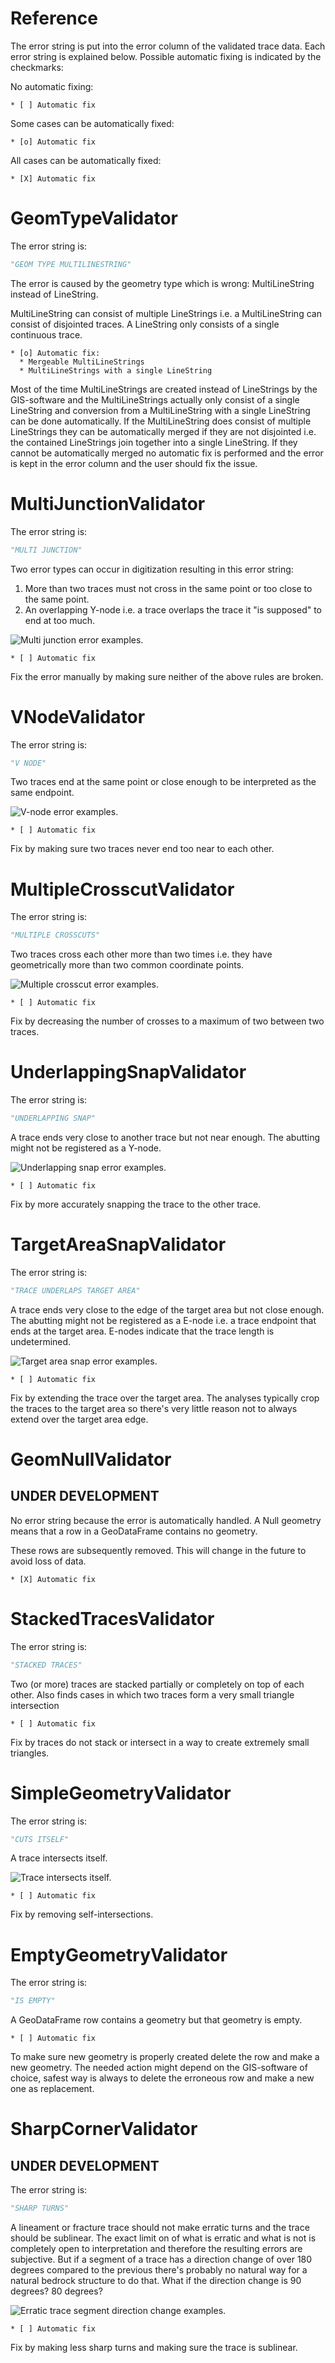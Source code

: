 # Reference

The error string is put into the error column of the validated trace data.
Each error string is explained below. Possible automatic fixing is indicated
by the checkmarks:

No automatic fixing:

~~~
* [ ] Automatic fix
~~~

Some cases can be automatically fixed:

~~~
* [o] Automatic fix
~~~

All cases can be automatically fixed:

~~~
* [X] Automatic fix
~~~

# GeomTypeValidator

The error string is:

~~~python
"GEOM TYPE MULTILINESTRING"
~~~

The error is caused by the geometry type which is wrong: MultiLineString
instead of LineString.

MultiLineString can consist of multiple LineStrings i.e. a MultiLineString can
consist of disjointed traces. A LineString only consists of a single continuous
trace.

~~~
* [o] Automatic fix:
  * Mergeable MultiLineStrings
  * MultiLineStrings with a single LineString
~~~

Most of the time MultiLineStrings are created instead of LineStrings by the
GIS-software and the MultiLineStrings actually only consist of a single
LineString and conversion from a MultiLineString with a single LineString can
be done automatically. If the MultiLineString does consist of multiple
LineStrings they can be automatically merged if they are not disjointed i.e.
the contained LineStrings join together into a single LineString. If they
cannot be automatically merged no automatic fix is performed and the error is
kept in the error column and the user should fix the issue.

# MultiJunctionValidator

The error string is:

~~~python
"MULTI JUNCTION"
~~~

Two error types can occur in digitization resulting in this error string:

1. More than two traces must not cross in the same point or too close to the
   same point.
2. An overlapping Y-node i.e. a trace overlaps the trace it "is supposed" to end
   at too much.

![Multi junction error examples.](../imgs/MultiJunctionValidator.png "Multi junction error examples")

~~~
* [ ] Automatic fix
~~~

Fix the error manually by making sure neither of the above rules are broken.

# VNodeValidator

The error string is:

~~~python
"V NODE"
~~~

Two traces end at the same point or close enough to be interpreted as the same
endpoint.

![V-node error examples.](../imgs/VNodeValidator.png "V-node error examples.")

~~~
* [ ] Automatic fix
~~~

Fix by making sure two traces never end too near to each other.

# MultipleCrosscutValidator

The error string is:

~~~python
"MULTIPLE CROSSCUTS"
~~~

Two traces cross each other more than two times i.e. they have geometrically
more than two common coordinate points.

![Multiple crosscut error examples.](../imgs/MultipleCrosscutValidator.png "Multiple crosscut error examples.")

~~~
* [ ] Automatic fix
~~~

Fix by decreasing the number of crosses to a maximum of two between two traces.

# UnderlappingSnapValidator

The error string is:

~~~python
"UNDERLAPPING SNAP"
~~~

A trace ends very close to another trace but not near enough. The abutting might
not be registered as a Y-node.

![Underlapping snap error examples.](../imgs/UnderlappingSnapValidator.png "Underlapping snap error examples.")

~~~
* [ ] Automatic fix
~~~

Fix by more accurately snapping the trace to the other trace.

# TargetAreaSnapValidator

The error string is:

~~~python
"TRACE UNDERLAPS TARGET AREA"
~~~

A trace ends very close to the edge of the target area but not close enough.
The abutting might not be registered as a E-node i.e. a trace endpoint that
ends at the target area. E-nodes indicate that the trace length is
undetermined.

![Target area snap error examples.](../imgs/TargetAreaSnapValidator.png "Target area snap error examples.")

~~~
* [ ] Automatic fix
~~~

Fix by extending the trace over the target area. The analyses typically crop
the traces to the target area so there's very little reason not to always
extend over the target area edge.

# GeomNullValidator

## UNDER DEVELOPMENT

No error string because the error is automatically handled. A Null geometry
means that a row in a GeoDataFrame contains no geometry.

These rows are subsequently removed. This will change in the future to avoid
loss of data.

~~~
* [X] Automatic fix
~~~

# StackedTracesValidator

The error string is:

~~~python
"STACKED TRACES"
~~~

Two (or more) traces are stacked partially or completely on top of each other.
Also finds cases in which two traces form a very small triangle intersection

~~~
* [ ] Automatic fix
~~~

Fix by traces do not stack or intersect in a way to create extremely small
triangles.

# SimpleGeometryValidator

The error string is:

~~~python
"CUTS ITSELF"
~~~

A trace intersects itself.

![Trace intersects itself.](../imgs/SimpleGeometryValidator.png "Trace intersects itself")

~~~
* [ ] Automatic fix
~~~

Fix by removing self-intersections.

# EmptyGeometryValidator

The error string is:

~~~python
"IS EMPTY"
~~~

A GeoDataFrame row contains a geometry but that geometry is empty.

~~~
* [ ] Automatic fix
~~~

To make sure new geometry is properly created delete the row and make a new
geometry. The needed action might depend on the GIS-software of choice, safest
way is always to delete the erroneous row and make a new one as replacement.

# SharpCornerValidator

## UNDER DEVELOPMENT

The error string is:

~~~python
"SHARP TURNS"
~~~

A lineament or fracture trace should not make erratic turns and the trace
should be sublinear. The exact limit on of what is erratic and what is not is
completely open to interpretation and therefore the resulting errors are
subjective. But if a segment of a trace has a direction change of over 180
degrees compared to the previous there's probably no natural way for a natural
bedrock structure to do that. What if the direction change is 90 degrees? 80
degrees?

![Erratic trace segment direction change examples.](../imgs/SharpCornerValidator.png "Erratic trace segment direction change examples.")

~~~
* [ ] Automatic fix
~~~

Fix by making less sharp turns and making sure the trace is sublinear.
